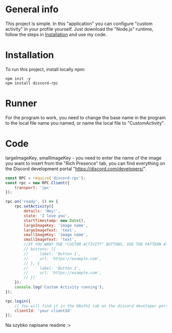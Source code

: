 # General info
This project is simple. In this "application" you can configure "custom activity" in your profile yourself.
Just download the "Node.js" runtime, follow the steps in [Installation](#Installation) and use my code.

# Installation
To run this project, install locally npm:
```
npm init -y
npm install discord-rpc
```
# Runner
For the program to work, you need to change the base name in the program to the local file name you named, or name the local file to "CustomActivity".
# Code
largeImageKey, smallImageKey - you need to enter the name of the image you want to insert from the "Rich Presence" tab, you can find everything on the Discord development portal "https://discord.com/developers/".
```javascript
const RPC = require('discord-rpc');
const rpc = new RPC.Client({
    transport: 'ipc'
});

rpc.on('ready', () => {
    rpc.setActivity({
        details: 'Hey!',
        state: 'I love you',
        startTimestamp: new Date(),
        largeImageKey: 'image name',
        largeImageText: 'text',
        smallImageKey: 'image name',
        smallImageText: 'text',
        //IF YOU WANT THE "CUSTOM ACTIVITY" BUTTONS, USE THE PATTERN AT THE BOTTOM!
        // buttons: [{
        //     label: 'Button 1',
        //     url: 'https://example.com',
        // }, {
        //     label: 'Button 2',
        //     url: 'https://example.com',
        // }]
    });
    console.log('Custom Activity running');
});

rpc.login({
    // You will find it in the OAuth2 tab on the discord developer portal "https://discord.com/developers/".
    clientId: 'your clientId'
});
```

Na szybko napisane readme :>
